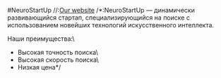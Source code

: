 #NeuroStartUp
//:[Our website](https://netology-code.github.io/git-homeworks/introduction/assets/logo.png)
/*:NeuroStartUp — динамически развивающийся стартап, специализирующийся на поиске с использованием новейших технологий искусственного интеллекта.

Наши преимущества:\
* Высокая точность поиска\
* Высокая скорость поиска\
 * Низкая цена*/
